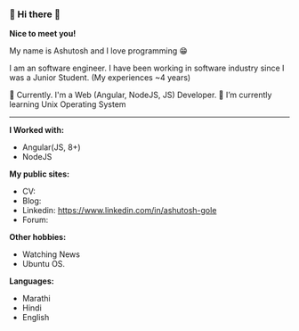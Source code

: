 ### 👋 Hi there 👋
**Nice to meet you!**

My name is Ashutosh and I love programming 😁

I am an software engineer. I have been working in software industry since I was a Junior Student. (My experiences ~4 years)

🌱 Currently. I'm a Web (Angular, NodeJS, JS) Developer.
🌱 I’m currently learning Unix Operating System
<hr>

**I Worked with:**
- Angular(JS, 8+)
- NodeJS

**My public sites:**
- CV: 
- Blog: 
- Linkedin: https://www.linkedin.com/in/ashutosh-gole
- Forum: 

**Other hobbies:**
- Watching News
- Ubuntu OS.

**Languages:**
- Marathi
- Hindi
- English


<!---
ashutosh-gole/ashutosh-gole is a ✨ special ✨ repository because its `README.md` (this file) appears on your GitHub profile.
You can click the Preview link to take a look at your changes.
--->
